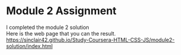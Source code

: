 # Module 2 Assignment
I completed the module 2 solution<br>
Here is the web page that you can the result.<br>
https://sinclair42.github.io/Study-Coursera-HTML-CSS-JS/module2-solution/index.html
